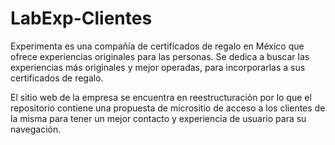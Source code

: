 # LabExp-Clientes
Experimenta es una compañía de certificados de regalo en México que ofrece experiencias originales para las personas. Se dedica a buscar las experiencias más originales y mejor operadas, para incorporarlas a sus certificados de regalo.

El sitio web de la empresa se encuentra en reestructuración por lo que el repositorio contiene una propuesta de micrositio de acceso a los clientes de la misma para tener un mejor contacto y experiencia de usuario para su navegación.
